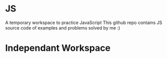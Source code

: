 # JS
A temporary workspace to practice JavaScript
This github repo contains JS source code of examples and problems solved by me :)
# Independant Workspace
 
